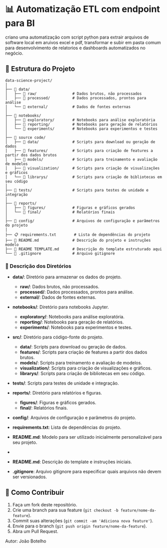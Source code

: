 # 📊 Automatização ETL com endpoint para BI

criano uma automatização com script python para extrair arquivos de software local em aruivos excel e pdf, transformar e subir em pasta comum para desenvolvimento de relatorios e dashboards automatizados no negócio.

## 📁 Estrutura do Projeto

```plaintext
data-science-project/
│
├── 📁 data/
│   ├── 📁 raw/                # Dados brutos, não processados
│   ├── 📁 processed/          # Dados processados, prontos para análise
│   └── 📁 external/           # Dados de fontes externas
│
├── 📁 notebooks/
│   ├── 📁 exploratory/        # Notebooks para análise exploratória
│   ├── 📁 reporting/          # Notebooks para geração de relatórios
│   └── 📁 experiments/        # Notebooks para experimentos e testes
│
├── 📁 source code/
│   ├── 📁 data/               # Scripts para download ou geração de dados
│   ├── 📁 features/           # Scripts para criação de features a partir dos dados brutos
│   ├── 📁 models/             # Scripts para treinamento e avaliação de modelos
│   ├── 📁 visualization/      # Scripts para criação de visualizações e gráficos
│   └── 📁 librarys/           # Scripts para criação de bibliotecas em seu código 
│
├── 📁 tests/                  # Scripts para testes de unidade e integração
│
├── 📁 reports/
│   ├── 📁 figures/            # Figuras e gráficos gerados
│   └── 📁 final/              # Relatórios finais
│
├── 📁 config/                 # Arquivos de configuração e parâmetros do projeto
│
├── 📋 requirements.txt        # Lista de dependências do projeto
├── 📖 README.md               # Descrição do projeto e instruções modelo
├── 📖 README TEMPLATE.md      # Descrição do template estruturado aqui
└── 🚫 .gitignore              # Arquivo gitignore
```

### 📂 Descrição dos Diretórios

- **data/**: Diretório para armazenar os dados do projeto.
  - **raw/**: Dados brutos, não processados.
  - **processed/**: Dados processados, prontos para análise.
  - **external/**: Dados de fontes externas.

- **notebooks/**: Diretório para notebooks Jupyter.
  - **exploratory/**: Notebooks para análise exploratória.
  - **reporting/**: Notebooks para geração de relatórios.
  - **experiments/**: Notebooks para experimentos e testes.

- **src/**: Diretório para código-fonte do projeto.
  - **data/**: Scripts para download ou geração de dados.
  - **features/**: Scripts para criação de features a partir dos dados brutos.
  - **models/**: Scripts para treinamento e avaliação de modelos.
  - **visualization/**: Scripts para criação de visualizações e gráficos.
  - **librarys/**: Scripts para criação de bibliotecas em seu código. 

- **tests/**: Scripts para testes de unidade e integração.

- **reports/**: Diretório para relatórios e figuras.
  - **figures/**: Figuras e gráficos gerados.
  - **final/**: Relatórios finais.

- **config/**: Arquivos de configuração e parâmetros do projeto.

- **requirements.txt**: Lista de dependências do projeto.

- **README.md**: Modelo para ser utilizado inicialmente personalizável para seu projeto.
- 
- **README.md**: Descrição do template e instruções iniciais.

- **.gitignore**: Arquivo gitignore para especificar quais arquivos não devem ser versionados.

## 🤝 Como Contribuir

1. Faça um fork deste repositório.
2. Crie uma branch para sua feature (`git checkout -b feature/nome-da-feature`).
3. Commit suas alterações (`git commit -am 'Adiciona nova feature'`).
4. Envie para o branch (`git push origin feature/nome-da-feature`).
5. Abra um Pull Request.

Autor: João Botelho

